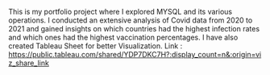 This is my portfolio project where I explored MYSQL and its various operations. I conducted an extensive analysis of Covid data from 2020 to 2021 and gained insights on which countries had the highest infection rates and which ones had the highest vaccination percentages.
I have also created Tableau Sheet for better Visualization. 
Link : https://public.tableau.com/shared/YDP7DKC7H?:display_count=n&:origin=viz_share_link


